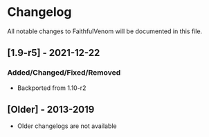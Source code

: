 # Changelog
All notable changes to FaithfulVenom will be documented in this file.

## [1.9-r5] - 2021-12-22
### Added/Changed/Fixed/Removed
- Backported from 1.10-r2

## [Older] - 2013-2019
- Older changelogs are not available
